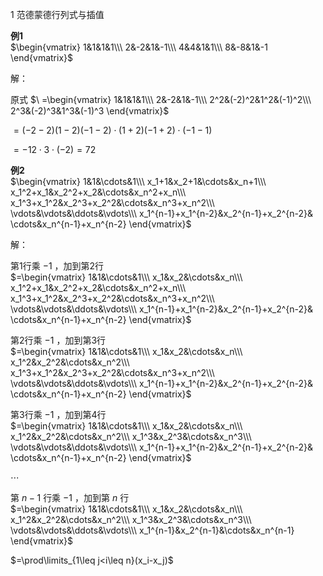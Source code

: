 1 范德蒙德行列式与插值  
  
**例1**  
 $\begin{vmatrix}  
1&1&1&1\\\  
2&-2&1&-1\\\  
4&4&1&1\\\  
8&-8&1&-1  
\end{vmatrix}$  
  
解：  
  
原式 $\ =\begin{vmatrix}  
1&1&1&1\\\  
2&-2&1&-1\\\  
2^2&(-2)^2&1^2&(-1)^2\\\  
2^3&(-2)^3&1^3&(-1)^3  
\end{vmatrix}$  
  
 $=(-2-2)(1-2)(-1-2)\cdot(1+2)(-1+2)\cdot(-1-1)$  
  
 $=-12\cdot3\cdot(-2)=72$  
  
**例2**  
 $\begin{vmatrix}  
1&1&\cdots&1\\\  
x_1+1&x_2+1&\cdots&x_n+1\\\  
x_1^2+x_1&x_2^2+x_2&\cdots&x_n^2+x_n\\\  
x_1^3+x_1^2&x_2^3+x_2^2&\cdots&x_n^3+x_n^2\\\  
\vdots&\vdots&\ddots&\vdots\\\  
x_1^{n-1}+x_1^{n-2}&x_2^{n-1}+x_2^{n-2}&  
\cdots&x_n^{n-1}+x_n^{n-2}  
\end{vmatrix}$  
  
解：  
  
第1行乘 $-1$ ，加到第2行  
 $=\begin{vmatrix}  
1&1&\cdots&1\\\  
x_1&x_2&\cdots&x_n\\\  
x_1^2+x_1&x_2^2+x_2&\cdots&x_n^2+x_n\\\  
x_1^3+x_1^2&x_2^3+x_2^2&\cdots&x_n^3+x_n^2\\\  
\vdots&\vdots&\ddots&\vdots\\\  
x_1^{n-1}+x_1^{n-2}&x_2^{n-1}+x_2^{n-2}&  
\cdots&x_n^{n-1}+x_n^{n-2}  
\end{vmatrix}$  
  
第2行乘 $-1$ ，加到第3行  
 $=\begin{vmatrix}  
1&1&\cdots&1\\\  
x_1&x_2&\cdots&x_n\\\  
x_1^2&x_2^2&\cdots&x_n^2\\\  
x_1^3+x_1^2&x_2^3+x_2^2&\cdots&x_n^3+x_n^2\\\  
\vdots&\vdots&\ddots&\vdots\\\  
x_1^{n-1}+x_1^{n-2}&x_2^{n-1}+x_2^{n-2}&  
\cdots&x_n^{n-1}+x_n^{n-2}  
\end{vmatrix}$  
  
第3行乘 $-1$ ，加到第4行  
 $=\begin{vmatrix}  
1&1&\cdots&1\\\  
x_1&x_2&\cdots&x_n\\\  
x_1^2&x_2^2&\cdots&x_n^2\\\  
x_1^3&x_2^3&\cdots&x_n^3\\\  
\vdots&\vdots&\ddots&\vdots\\\  
x_1^{n-1}+x_1^{n-2}&x_2^{n-1}+x_2^{n-2}&  
\cdots&x_n^{n-1}+x_n^{n-2}  
\end{vmatrix}$  
  
 $\cdots$  
  
第 $n-1$ 行乘 $-1$ ，加到第 $n$ 行  
 $=\begin{vmatrix}  
1&1&\cdots&1\\\  
x_1&x_2&\cdots&x_n\\\  
x_1^2&x_2^2&\cdots&x_n^2\\\  
x_1^3&x_2^3&\cdots&x_n^3\\\  
\vdots&\vdots&\ddots&\vdots\\\  
x_1^{n-1}&x_2^{n-1}&\cdots&x_n^{n-1}  
\end{vmatrix}$  
  
 $=\prod\limits_{1\leq j<i\leq n}(x_i-x_j)$  
